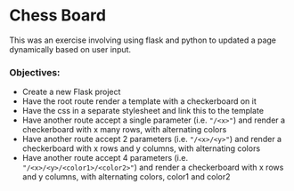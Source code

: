 # Chess Board
This was an exercise involving using flask and python to updated a page dynamically based on user input.
### Objectives:
* Create a new Flask project
* Have the root route render a template with a checkerboard on it
* Have the css in a separate stylesheet and link this to the template
* Have another route accept a single parameter (i.e. `"/<x>"`) and render a checkerboard with x many rows, with alternating colors
* Have another route accept 2 parameters (i.e. `"/<x>/<y>"`) and render a checkerboard with x rows and y columns, with alternating colors
* Have another route accept 4 parameters (i.e. `"/<x>/<y>/<color1>/<color2>"`) and render a checkerboard with x rows and y columns, with alternating colors, color1 and color2
